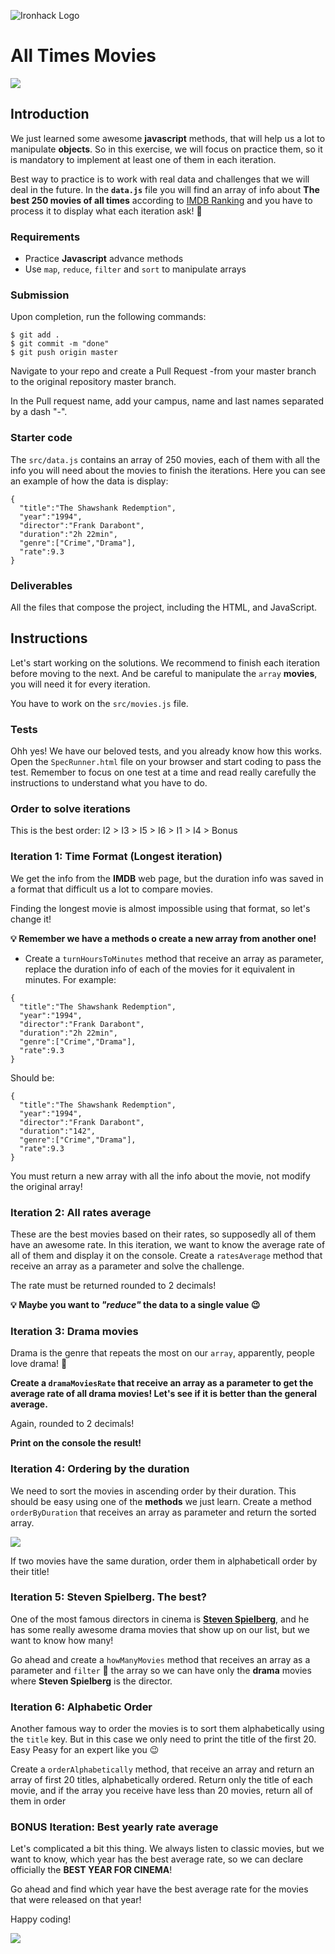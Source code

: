 ![Ironhack Logo](https://i.imgur.com/1QgrNNw.png)

# All Times Movies

![](https://s3-eu-west-1.amazonaws.com/ih-materials/uploads/upload_1561a196c2e3852533bad64d9b0d4e9f.gif)


## Introduction

We just learned some awesome **javascript** methods, that will help us a lot to manipulate **objects**. So in this exercise, we will focus on practice them, so it is mandatory to implement at least one of them in each iteration.

Best way to practice is to work with real data and challenges that we will deal in the future. In the **`data.js`** file you will find an array of info about **The best 250 movies of all times** according to [IMDB Ranking](http://www.imdb.com/chart/top?ref_=nv_mv_250_6) and you have to process it to display what each iteration ask! :muscle:

### Requirements

- Practice **Javascript** advance methods
- Use `map`, `reduce`, `filter` and `sort` to manipulate arrays

### Submission

Upon completion, run the following commands:

```
$ git add .
$ git commit -m "done"
$ git push origin master
```

Navigate to your repo and create a Pull Request -from your master branch to the original repository master branch.

In the Pull request name, add your campus, name and last names separated by a dash "-".

### Starter code

The `src/data.js` contains an array of 250 movies, each of them with all the info you will need about the movies to finish the iterations. Here you can see an example of how the data is display:

```javascript=
{
  "title":"The Shawshank Redemption",
  "year":"1994",
  "director":"Frank Darabont",
  "duration":"2h 22min",
  "genre":["Crime","Drama"],
  "rate":9.3
}
```

### Deliverables

All the files that compose the project, including the HTML, and JavaScript.

## Instructions

Let's start working on the solutions. We recommend to finish each iteration before moving to the next. And be careful to manipulate the `array` **movies**, you will need it for every iteration.

You have to work on the `src/movies.js` file.

### Tests

Ohh yes! We have our beloved tests, and you already know how this works. Open the `SpecRunner.html` file on your browser and start coding to pass the test. Remember to focus on one test at a time and read really carefully the instructions to understand what you have to do.

### Order to solve iterations

This is the best order: I2 > I3 > I5 > I6 > I1 > I4 > Bonus

### Iteration 1: Time Format (Longest iteration)

We get the info from the **IMDB** web page, but the duration info was saved in a format that difficult us a lot to compare movies.

Finding the longest movie is almost impossible using that format, so let's change it!

**:bulb: Remember we have a methods o create a new array from another one!**

- Create a `turnHoursToMinutes` method that receive an array as parameter, replace the duration info of each of the movies for it equivalent in minutes. For example:

```javascript=
{
  "title":"The Shawshank Redemption",
  "year":"1994",
  "director":"Frank Darabont",
  "duration":"2h 22min",
  "genre":["Crime","Drama"],
  "rate":9.3
}
```

Should be:

```javascript=
{
  "title":"The Shawshank Redemption",
  "year":"1994",
  "director":"Frank Darabont",
  "duration":"142",
  "genre":["Crime","Drama"],
  "rate":9.3
}
```
 
You must return a new array with all the info about the movie, not modify the original array!

### Iteration 2: All rates average

These are the best movies based on their rates, so supposedly all of them have an awesome rate. In this iteration, we want to know the average rate of all of them and display it on the console. Create a `ratesAverage` method that receive an array as a parameter and solve the challenge.

The rate must be returned rounded to 2 decimals!

**:bulb: Maybe you want to *"reduce"* the data to a single value :wink:**

### Iteration 3: Drama movies

Drama is the genre that repeats the most on our `array`, apparently, people love drama! :eyes: 

**Create a `dramaMoviesRate` that receive an array as a parameter to get the average rate of all drama movies! Let's see if it is better than the general average.**

Again, rounded to 2 decimals!

**Print on the console the result!**

### Iteration 4: Ordering by the duration

We need to sort the movies in ascending order by their duration. This should be easy using one of the **methods** we just learn. Create a method `orderByDuration` that receives an array as parameter and return the sorted array.

![](https://s3-eu-west-1.amazonaws.com/ih-materials/uploads/upload_3db351079827c0acba42cf1e397dd8a3.gif)

If two movies have the same duration, order them in alphabeticall order by their title!

### Iteration 5: Steven Spielberg. The best?

One of the most famous directors in cinema is **[Steven Spielberg](https://en.wikipedia.org/wiki/Steven_Spielberg)**, and he has some really awesome drama movies that show up on our list, but we want to know how many!

Go ahead and create a `howManyMovies` method that receives an array as a parameter and `filter` :eyes: the array so we can have only the **drama** movies where **Steven Spielberg** is the director. 


### Iteration 6: Alphabetic Order

Another famous way to order the movies is to sort them alphabetically using the `title` key. But in this case we only need to print the title of the first 20. Easy Peasy for an expert like you :wink:

Create a `orderAlphabetically` method, that receive an array and return an array of first 20 titles, alphabetically ordered. Return only the title of each movie, and if the array you receive have less than 20 movies, return all of them in order

### BONUS Iteration: Best yearly rate average 

Let's complicated a bit this thing. We always listen to classic movies, but we want to know, which year has the best average rate, so we can declare officially the **BEST YEAR FOR CINEMA**!

Go ahead and find which year have the best average rate for the movies that were released on that year!

Happy coding!

![](https://s3-eu-west-1.amazonaws.com/ih-materials/uploads/upload_dfc3fe557576abca4dba274e3aabe9a3.gif)
